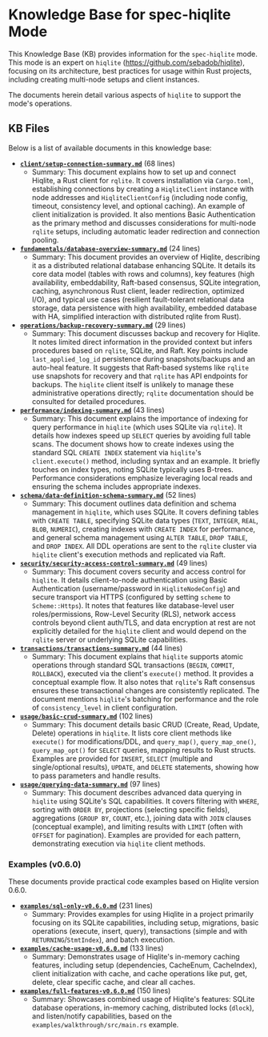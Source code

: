# Knowledge Base for spec-hiqlite Mode

This Knowledge Base (KB) provides information for the `spec-hiqlite` mode. This mode is an expert on `hiqlite` (https://github.com/sebadob/hiqlite), focusing on its architecture, best practices for usage within Rust projects, including creating multi-node setups and client instances.

The documents herein detail various aspects of `hiqlite` to support the mode's operations.

## KB Files

Below is a list of available documents in this knowledge base:

*   **[`client/setup-connection-summary.md`](./client/setup-connection-summary.md)** (68 lines)
    *   Summary: This document explains how to set up and connect Hiqlite, a Rust client for `rqlite`. It covers installation via `Cargo.toml`, establishing connections by creating a `HiqliteClient` instance with node addresses and `HiqliteClientConfig` (including node config, timeout, consistency level, and optional caching). An example of client initialization is provided. It also mentions Basic Authentication as the primary method and discusses considerations for multi-node `rqlite` setups, including automatic leader redirection and connection pooling.
*   **[`fundamentals/database-overview-summary.md`](./fundamentals/database-overview-summary.md)** (24 lines)
    *   Summary: This document provides an overview of Hiqlite, describing it as a distributed relational database enhancing SQLite. It details its core data model (tables with rows and columns), key features (high availability, embeddability, Raft-based consensus, SQLite integration, caching, asynchronous Rust client, leader redirection, optimized I/O), and typical use cases (resilient fault-tolerant relational data storage, data persistence with high availability, embedded database with HA, simplified interaction with distributed rqlite from Rust).
*   **[`operations/backup-recovery-summary.md`](./operations/backup-recovery-summary.md)** (29 lines)
    *   Summary: This document discusses backup and recovery for Hiqlite. It notes limited direct information in the provided context but infers procedures based on `rqlite`, SQLite, and Raft. Key points include `last_applied_log_id` persistence during snapshots/backups and an auto-heal feature. It suggests that Raft-based systems like `rqlite` use snapshots for recovery and that `rqlite` has API endpoints for backups. The `hiqlite` client itself is unlikely to manage these administrative operations directly; `rqlite` documentation should be consulted for detailed procedures.
*   **[`performance/indexing-summary.md`](./performance/indexing-summary.md)** (43 lines)
    *   Summary: This document explains the importance of indexing for query performance in `hiqlite` (which uses SQLite via `rqlite`). It details how indexes speed up `SELECT` queries by avoiding full table scans. The document shows how to create indexes using the standard SQL `CREATE INDEX` statement via `hiqlite`'s `client.execute()` method, including syntax and an example. It briefly touches on index types, noting SQLite typically uses B-trees. Performance considerations emphasize leveraging local reads and ensuring the schema includes appropriate indexes.
*   **[`schema/data-definition-schema-summary.md`](./schema/data-definition-schema-summary.md)** (52 lines)
    *   Summary: This document outlines data definition and schema management in `hiqlite`, which uses SQLite. It covers defining tables with `CREATE TABLE`, specifying SQLite data types (`TEXT`, `INTEGER`, `REAL`, `BLOB`, `NUMERIC`), creating indexes with `CREATE INDEX` for performance, and general schema management using `ALTER TABLE`, `DROP TABLE`, and `DROP INDEX`. All DDL operations are sent to the `rqlite` cluster via `hiqlite` client's execution methods and replicated via Raft.
*   **[`security/security-access-control-summary.md`](./security/security-access-control-summary.md)** (49 lines)
    *   Summary: This document covers security and access control for `hiqlite`. It details client-to-node authentication using Basic Authentication (username/password in `HiqliteNodeConfig`) and secure transport via HTTPS (configured by setting `scheme` to `Scheme::Https`). It notes that features like database-level user roles/permissions, Row-Level Security (RLS), network access controls beyond client auth/TLS, and data encryption at rest are not explicitly detailed for the `hiqlite` client and would depend on the `rqlite` server or underlying SQLite capabilities.
*   **[`transactions/transactions-summary.md`](./transactions/transactions-summary.md)** (44 lines)
    *   Summary: This document explains that `hiqlite` supports atomic operations through standard SQL transactions (`BEGIN`, `COMMIT`, `ROLLBACK`), executed via the client's `execute()` method. It provides a conceptual example flow. It also notes that `rqlite`'s Raft consensus ensures these transactional changes are consistently replicated. The document mentions `hiqlite`'s batching for performance and the role of `consistency_level` in client configuration.
*   **[`usage/basic-crud-summary.md`](./usage/basic-crud-summary.md)** (102 lines)
    *   Summary: This document details basic CRUD (Create, Read, Update, Delete) operations in `hiqlite`. It lists core client methods like `execute()` for modifications/DDL, and `query_map()`, `query_map_one()`, `query_map_opt()` for `SELECT` queries, mapping results to Rust structs. Examples are provided for `INSERT`, `SELECT` (multiple and single/optional results), `UPDATE`, and `DELETE` statements, showing how to pass parameters and handle results.
*   **[`usage/querying-data-summary.md`](./usage/querying-data-summary.md)** (97 lines)
    *   Summary: This document describes advanced data querying in `hiqlite` using SQLite's SQL capabilities. It covers filtering with `WHERE`, sorting with `ORDER BY`, projections (selecting specific fields), aggregations (`GROUP BY`, `COUNT`, etc.), joining data with `JOIN` clauses (conceptual example), and limiting results with `LIMIT` (often with `OFFSET` for pagination). Examples are provided for each pattern, demonstrating execution via `hiqlite` client methods.

### Examples (v0.6.0)

These documents provide practical code examples based on Hiqlite version 0.6.0.

*   **[`examples/sql-only-v0.6.0.md`](./examples/sql-only-v0.6.0.md)** (231 lines)
    *   Summary: Provides examples for using Hiqlite in a project primarily focusing on its SQLite capabilities, including setup, migrations, basic operations (execute, insert, query), transactions (simple and with `RETURNING`/`StmtIndex`), and batch execution.
*   **[`examples/cache-usage-v0.6.0.md`](./examples/cache-usage-v0.6.0.md)** (133 lines)
    *   Summary: Demonstrates usage of Hiqlite's in-memory caching features, including setup (dependencies, CacheEnum, CacheIndex), client initialization with cache, and cache operations like put, get, delete, clear specific cache, and clear all caches.
*   **[`examples/full-features-v0.6.0.md`](./examples/full-features-v0.6.0.md)** (150 lines)
    *   Summary: Showcases combined usage of Hiqlite's features: SQLite database operations, in-memory caching, distributed locks (`dlock`), and listen/notify capabilities, based on the `examples/walkthrough/src/main.rs` example.